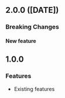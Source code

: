 ## 2.0.0 ([DATE])

### Breaking Changes

#### New feature

## 1.0.0

### Features

- Existing features
